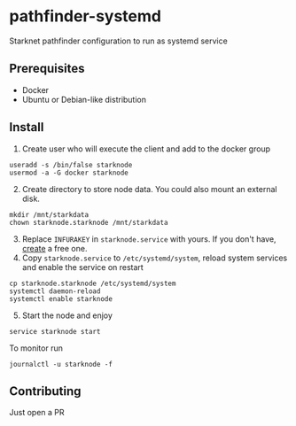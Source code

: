 # pathfinder-systemd
Starknet pathfinder configuration to run as systemd service

## Prerequisites

- Docker
- Ubuntu or Debian-like distribution

## Install

1. Create user who will execute the client and add to the docker group
```
useradd -s /bin/false starknode
usermod -a -G docker starknode
```
2. Create directory to store node data. You could also mount an external disk.
```
mkdir /mnt/starkdata
chown starknode.starknode /mnt/starkdata
```
3. Replace `INFURAKEY` in `starknode.service` with yours. If you don't have, [create](https://infura.io/register) a free one.
4. Copy `starknode.service` to `/etc/systemd/system`, reload system services and enable the service on restart
```
cp starknode.starknode /etc/systemd/system
systemctl daemon-reload
systemctl enable starknode
```
5. Start the node and enjoy
```
service starknode start
```

To monitor run
```
journalctl -u starknode -f
```

## Contributing
Just open a PR

